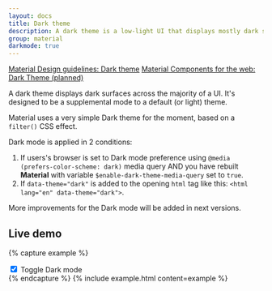 ```yaml
---
layout: docs
title: Dark theme
description: A dark theme is a low-light UI that displays mostly dark surfaces.
group: material
darkmode: true
---
```


<div class="list-group my-2 my-lg-5">
  <a href="https://material.io/design/color/dark-theme.html" target="_blank" class="list-group-item list-group-item-action d-flex font-weight-bold">
    <span class="list-group-item-icon lgi-icon-md"></span>
    Material Design guidelines: Dark theme</a>
  <a href="#" target="_blank" class="list-group-item disabled d-flex font-weight-bold">
    <span class="list-group-item-icon lgi-icon-mdc"></span>
    Material Components for the web: Dark Theme (planned)</a>
</div>

A dark theme displays dark surfaces across the majority of a UI. It's designed to be a supplemental mode to a default (or light) theme.

Material uses a very simple Dark theme for the moment, based on a `filter()` CSS effect.

Dark mode is applied in 2 conditions:

1. If users's browser is set to Dark mode preference using `@media (prefers-color-scheme: dark)` media query AND you have rebuilt **Material** with variable `$enable-dark-theme-media-query` set to `true`.
2. If `data-theme="dark"` is added to the opening `html` tag like this: `<html lang="en" data-theme="dark">`.

More improvements for the Dark mode will be added in next versions.

## Live demo

{% capture example %}
<div class="custom-control custom-switch mx-5">
  <input type="checkbox" class="custom-control-input" id="darkSwitch" checked>
  <label class="custom-control-label" for="darkSwitch">Toggle Dark mode</label>
</div>
<script>
  const Tag = document.documentElement // Get <html> tag
  const Switch = document.getElementById('darkSwitch')
  Tag.dataset.theme = 'dark'
  Switch.addEventListener('click', () => {
    Switch.checked ? Tag.dataset.theme = 'dark' : Tag.dataset.theme = ''
  })
</script>
{% endcapture %}
{% include example.html content=example %}
